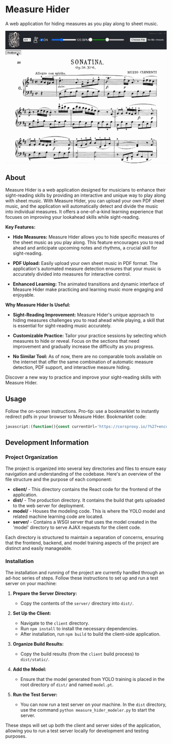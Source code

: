# Measure Hider

A web application for hiding measures as you play along to sheet music.

![Measure Hider Example](measure-hider-demo.gif)

## About

Measure Hider is a web application designed for musicians to enhance their sight-reading skills by providing an interactive and unique way to play along with sheet music. With Measure Hider, you can upload your own PDF sheet music, and the application will automatically detect and divide the music into individual measures. It offers a one-of-a-kind learning experience that focuses on improving your lookahead skills while sight-reading.

**Key Features:**

- **Hide Measures:** Measure Hider allows you to hide specific measures of the sheet music as you play along. This feature encourages you to read ahead and anticipate upcoming notes and rhythms, a crucial skill for sight-reading.

- **PDF Upload:** Easily upload your own sheet music in PDF format. The application's automated measure detection ensures that your music is accurately divided into measures for interactive control.

- **Enhanced Learning:** The animated transitions and dynamic interface of Measure Hider make practicing and learning music more engaging and enjoyable.

**Why Measure Hider Is Useful:**

- **Sight-Reading Improvement:** Measure Hider's unique approach to hiding measures challenges you to read ahead while playing, a skill that is essential for sight-reading music accurately.

- **Customizable Practice:** Tailor your practice sessions by selecting which measures to hide or reveal. Focus on the sections that need improvement and gradually increase the difficulty as you progress.

- **No Similar Tool:** As of now, there are no comparable tools available on the internet that offer the same combination of automatic measure detection, PDF support, and interactive measure hiding.

Discover a new way to practice and improve your sight-reading skills with Measure Hider.

## Usage

Follow the on-screen instructions.  Pro-tip: use a bookmarklet to instantly redirect pdfs in your browser to Measure Hider.  Bookmarklet code:
```javascript
javascript:(function(){const currentUrl='https://corsproxy.io/?%27+encodeURIComponent(window.location.href);if(currentUrl.endsWith(%27.pdf%27)){window.open(%27https://peternaimoli.com/measure-hider/?url=%27+encodeURIComponent(currentUrl));}else{alert(%27Not a PDF URL%27);}})();
```

## Development Information
### Project Organization

The project is organized into several key directories and files to ensure easy navigation and understanding of the codebase. Here's an overview of the file structure and the purpose of each component:

- **client/** - This directory contains the React code for the frontend of the application.
- **dist/** - The production directory. It contains the build that gets uploaded to the web server for deployment.
- **model/** - Houses the modeling code. This is where the YOLO model and related machine learning code are located.
- **server/** - Contains a WSGI server that uses the model created in the 'model' directory to serve AJAX requests for the client code.

Each directory is structured to maintain a separation of concerns, ensuring that the frontend, backend, and model training aspects of the project are distinct and easily manageable.

### Installation

The installation and running of the project are currently handled through an ad-hoc series of steps. Follow these instructions to set up and run a test server on your machine:

1. **Prepare the Server Directory:**
   - Copy the contents of the `server/` directory into `dist/`.

2. **Set Up the Client:**
   - Navigate to the `client` directory.
   - Run `npm install` to install the necessary dependencies.
   - After installation, run `npm build` to build the client-side application.

3. **Organize Build Results:**
   - Copy the build results (from the `client` build process) to `dist/static/`.

4. **Add the Model:**
   - Ensure that the model generated from YOLO training is placed in the root directory of `dist/` and named `model.pt`.

5. **Run the Test Server:**
   - You can now run a test server on your machine. In the `dist` directory, use the command `python measure_hider_modeler.py` to start the server.

These steps will set up both the client and server sides of the application, allowing you to run a test server locally for development and testing purposes.
